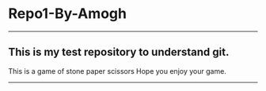 # Repo1-By-Amogh
--------------------------------------------
This is my test repository to understand git.
---------------------------------------------

This is a game of stone paper scissors
Hope you enjoy your game.


_____________________________________________
